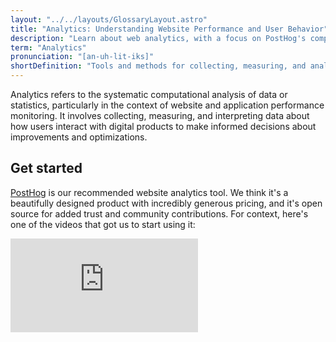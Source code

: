 ```yaml
---
layout: "../../layouts/GlossaryLayout.astro"
title: "Analytics: Understanding Website Performance and User Behavior"
description: "Learn about web analytics, with a focus on PostHog's comprehensive toolkit for tracking user behavior, feature performance, and making data-driven decisions."
term: "Analytics"
pronunciation: "[an-uh-lit-iks]"
shortDefinition: "Tools and methods for collecting, measuring, and analyzing website data to understand user behavior and improve digital experiences."
---
```

Analytics refers to the systematic computational analysis of data or statistics, particularly in the context of website and application performance monitoring. It involves collecting, measuring, and interpreting data about how users interact with digital products to make informed decisions about improvements and optimizations.

## Get started

[PostHog](https://posthog.com) is our recommended website analytics tool. We think it's a beautifully designed product with incredibly generous pricing, and it's open source for added trust and community contributions. For context, here's one of the videos that got us to start using it:

<div class="aspect-video w-full">
    <iframe src="https://www.youtube.com/embed/6xXSsu0YXWo" title="Learn about web analytics" frameborder="0" allow="accelerometer; autoplay; clipboard-write; encrypted-media; gyroscope; picture-in-picture" allowfullscreen></iframe>
</div>